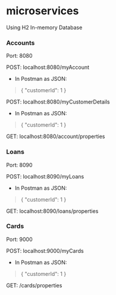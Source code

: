 # microservices
Using H2 In-memory Database

### Accounts
Port: 8080

POST: localhost:8080/myAccount
  - In Postman as JSON:
  > { "customerId": 1 }

POST:  localhost:8080/myCustomerDetails
  - In Postman as JSON:
  > { "customerId": 1 }

GET:   localhost:8080/account/properties

### Loans
Port: 8090

POST:  localhost:8090/myLoans
  - In Postman as JSON:
  > { "customerId": 1 }

GET:   localhost:8090/loans/properties

### Cards
Port: 9000

POST:  localhost:9000/myCards
  - In Postman as JSON:
  > { "customerId": 1 }

GET:  /cards/properties

